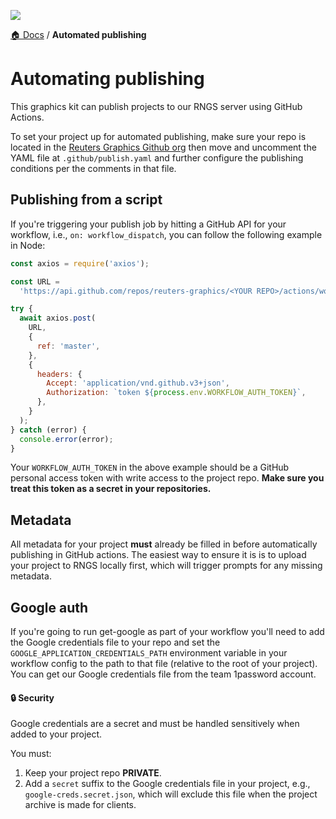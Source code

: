![](https://graphics.thomsonreuters.com/style-assets/images/logos/reuters-graphics-logo/svg/graphics-logo-color-dark.svg)

[🏠 Docs](https://github.com/reuters-graphics/bluprint_graphics-kit/blob/master/docs/developers/README.md) / **Automated publishing**

# Automating publishing

This graphics kit can publish projects to our RNGS server using GitHub Actions.

To set your project up for automated publishing, make sure your repo is located in the [Reuters Graphics Github org](https://github.com/reuters-graphics) then move and uncomment the YAML file at `.github/publish.yaml` and further configure the publishing conditions per the comments in that file.

## Publishing from a script

If you're triggering your publish job by hitting a GitHub API for your workflow, i.e., `on: workflow_dispatch`, you can follow the following example in Node:

```javascript
const axios = require('axios');

const URL =
  'https://api.github.com/repos/reuters-graphics/<YOUR REPO>/actions/workflows/publish.yaml/dispatches';

try {
  await axios.post(
    URL,
    {
      ref: 'master',
    },
    {
      headers: {
        Accept: 'application/vnd.github.v3+json',
        Authorization: `token ${process.env.WORKFLOW_AUTH_TOKEN}`,
      },
    }
  );
} catch (error) {
  console.error(error);
}
```

Your `WORKFLOW_AUTH_TOKEN` in the above example should be a GitHub personal access token with write access to the project repo. **Make sure you treat this token as a secret in your repositories.**

## Metadata

All metadata for your project **must** already be filled in before automatically publishing in GitHub actions. The easiest way to ensure it is is to upload your project to RNGS locally first, which will trigger prompts for any missing metadata.

## Google auth

If you're going to run get-google as part of your workflow you'll need to add the Google credentials file to your repo and set the `GOOGLE_APPLICATION_CREDENTIALS_PATH` environment variable in your workflow config to the path to that file (relative to the root of your project). You can get our Google credentials file from the team 1password account.

#### 🔒 Security

Google credentials are a secret and must be handled sensitively when added to your project.

You must:

1. Keep your project repo **PRIVATE**.
2. Add a `secret` suffix to the Google credentials file in your project, e.g., `google-creds.secret.json`, which will exclude this file when the project archive is made for clients.

